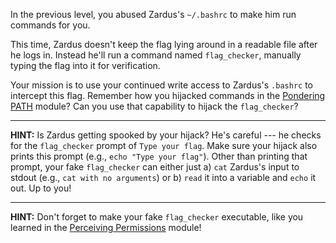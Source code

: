 In the previous level, you abused Zardus's `~/.bashrc` to make him run commands for you.

This time, Zardus doesn't keep the flag lying around in a readable file after he logs in.
Instead he'll run a command named `flag_checker`, manually typing the flag into it for verification.

Your mission is to use your continued write access to Zardus's `.bashrc` to intercept this flag.
Remember how you hijacked commands in the [Pondering PATH](../path) module?
Can you use that capability to hijack the `flag_checker`?

----
**HINT:**
Is Zardus getting spooked by your hijack?
He's careful --- he checks for the `flag_checker` prompt of `Type your flag`.
Make sure your hijack also prints this prompt (e.g., `echo "Type your flag"`).
Other than printing that prompt, your fake `flag_checker` can either just a) `cat` Zardus's input to stdout (e.g., `cat with no arguments`) or b) `read` it into a variable and `echo` it out.
Up to you!

----
**HINT:**
Don't forget to make your fake `flag_checker` executable, like you learned in the [Perceiving Permissions](../permissions) module!
